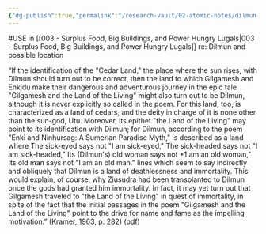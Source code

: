```yaml
---
{"dg-publish":true,"permalink":"/research-vault/02-atomic-notes/dilmun-may-also-be-the-cedar-land-as-described-in-the-epic-of-gilgamesh/"}
---
```


#USE in [[003 - Surplus Food, Big Buildings, and Power Hungry Lugals\|003 - Surplus Food, Big Buildings, and Power Hungry Lugals]] re: Dilmun and possible location

“If the identification of the "Cedar Land," the place where the sun rises, with Dilmun should turn out to be correct, then the land to which Gilgamesh and Enkidu make their dangerous and adventurous journey in the epic tale "Gilgamesh and the Land of the Living" might also turn out to be Dilmun, although it is never explicitly so called in the poem. For this land, too, is characterized as a land of cedars, and the deity in charge of it is none other than the sun-god, Utu. Moreover, its epithet "the Land of the Living" may point to its identification with Dilmun; for Dilmun, according to the poem "Enki and Ninhursag: A Sumerian Paradise Myth," is described as a land where The sick-eyed says not "I am sick-eyed," The sick-headed says not "I am sick-headed," Its (Dilmun's) old woman says not \*1 am an old woman," Its old man says not "I am an old man." lines which seem to say indirectly and obliquely that Dilmun is a land of deathlessness and immortality. This would explain, of course, why Ziusudra had been transplanted to Dilmun once the gods had granted him immortality. In fact, it may yet turn out that Gilgamesh traveled to "the Land of the Living" in quest of immortality, in spite of the fact that the initial passages in the poem "Gilgamesh and the Land of the Living" point to the drive for name and fame as the impelling motivation.” ([Kramer, 1963, p. 282](zotero://select/library/items/TI24BNVH)) ([pdf](zotero://open-pdf/library/items/EY8R4485?page=282&annotation=RAVKTRHG))